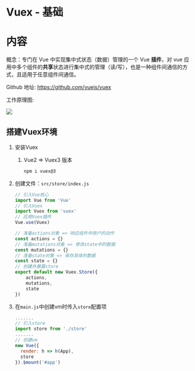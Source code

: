 # Vuex - 基础

# 内容

概念：专门在 Vue 中实现集中式状态（数据）管理的一个 Vue **插件**，对 vue 应用中多个组件的**共享**状态进行集中式的管理（读/写），也是一种组件间通信的方式，且适用于任意组件间通信。

Github 地址: https://github.com/vuejs/vuex

工作原理图:

![](/_images/vue/vuex/Vuex工作原理图.png)


## 搭建Vuex环境

1. 安装Vuex

   1. Vue2 => Vuex3 版本

      ```sh
      npm i vuex@3
      ```

2. 创建文件：`src/store/index.js`

   ```js
   // 引入Vue核心
   import Vue from 'Vue'
   // 引入Vuex
   import Vuex from 'vuex'
   // 应用Vuex插件
   Vue.use(Vuex)
   
   // 准备actions对象 => 响应组件中用户的动作
   const actions = {}
   // 准备mutations对象 => 修改state中的数据
   const mutations = {}
   // 准备state对象 => 保存具体的数据
   const state = {}
   // 创建并暴露store
   export default new Vuex.Store({
       actions,
       mutations,
       state
   })
   ```

3. 在`main.js`中创建vm时传入`store`配置项

   ```js
   .......
   // 引入store
   import store from './store'
   .......
   // 创建vm
   new Vue({
     render: h => h(App),
     store
   }).$mount('#app')
   ```
